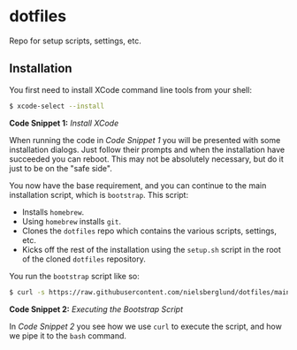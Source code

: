 # dotfiles
Repo for setup scripts, settings, etc.

## Installation

You first need to install XCode command line tools from your shell:

``` sh
$ xcode-select --install
```
**Code Snippet 1:** *Install XCode*

When running the code in *Code Snippet 1* you will be presented with some installation dialogs. Just follow their prompts and when the installation have succeeded you can reboot. This may not be absolutely necessary, but do it just to be on the "safe side".

You now have the base requirement, and you can continue to the main installation script, which is `bootstrap`. This script:

* Installs `homebrew`.
* Using `homebrew` installs `git`.
* Clones the `dotfiles` repo which contains the various scripts, settings, etc.
* Kicks off the rest of the installation using the `setup.sh` script in the root of the cloned `dotfiles` repository.

You run the `bootstrap` script like so:
```sh
$ curl -s https://raw.githubusercontent.com/nielsberglund/dotfiles/main/bootstrap | bash
```
**Code Snippet 2:** *Executing the Bootstrap Script*

In *Code Snippet 2* you see how we use `curl` to execute the script, and how we pipe it to the `bash` command.